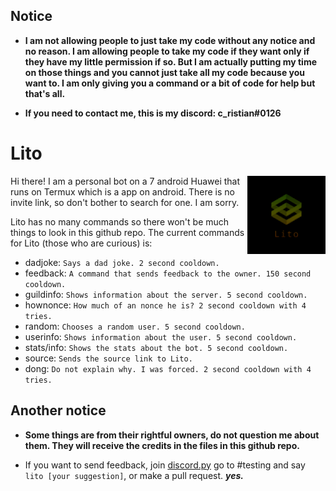 ## Notice

- **I am not allowing people to just take my code without any notice and no reason. I am allowing people to take my code if they want only if they have my little permission if so. But I am actually putting my time on those things and you cannot just take all my code because you want to. I am only giving you a command or a bit of code for help but that's all.**

- **If you need to contact me, this is my discord: c_ristian#0126**



# Lito

<img align=right height=125 src=.github/f5a3d8aa3d1ee5333c23b0416c7e52ca.png>

Hi there! I am a personal bot on a 7 android Huawei that runs on Termux which is a app on android.
There is no invite link, so don't bother to search for one. I am sorry.

Lito has no many commands so there won't be much things to look in this github repo.
The current commands for Lito (those who are curious) is:
  - dadjoke:      `Says a dad joke. 2 second cooldown.`
  - feedback:     `A command that sends feedback to the owner. 150 second cooldown.`
  - guildinfo:    `Shows information about the server. 5 second cooldown.`
  - hownonce:     `How much of an nonce he is? 2 second cooldown with 4 tries.`
  - random:       `Chooses a random user. 5 second cooldown.`
  - userinfo:     `Shows information about the user. 5 second cooldown.`
  - stats/info: `Shows the stats about the bot. 5 second cooldown.`
  - source: `Sends the source link to Lito.`
  - dong: `Do not explain why. I was forced. 2 second cooldown with 4 tries.`

## Another notice

   - **Some things are from their rightful owners, do not question me about them. They will receive the credits in the files in this github repo.**

   - If you want to send feedback, join [discord.py]( https://discord.gg/dpy) go to #testing and say `lito [your suggestion]`, or make a pull request. ***yes.***
